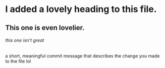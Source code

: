 # I added a lovely heading to this file.
## This one is even lovelier.
###### this one isn't great



a short, meaningful commit message that describes the change you made to the file lol
